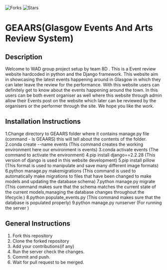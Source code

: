 ![Forks](https://img.shields.io/badge/forks-0-blue)
![Stars](https://img.shields.io/badge/clone-6-yellow)

# GEAARS(Glasgow Events And Arts Review System)

## Description
Welcome to WAD group project setup by team 8D . This is a Event review website hardcoded in python and the Django framework. This website aim in showcasing the latest events happening around in Glasgow in which they can later leave the review for the performance. With this website users can definitely get to know about the events happening around the town. In this users can be both event organiser as well where this website through admin allow their Events post on the website which later can be reviewed by the organisers or the performer through the site. We hope you like the work.


## Installation Instructions
1.Change directory to GEAARS folder where it contains manage.py file (command - ls GEAARS) this will tell about the contents of the folder.
2.conda create --name events (This command creates the working environment here our environment is events)
3.conda activate events (The command to activate the environment)
4.pip install django==2.2.28  (This version of django is used in this website development) 
5.pip install pillow (This format is used to manipulate and save many different image formats)
6.python manage.py makemigrations (This command is used to automatically make migrations to files that have been changed to make models and updating the database schema)
7.python manage.py migrate  (This command makes sure that the schema matches the current state of the current models,managing the database changes throughout the lifecycle.)
8.python populate_events.py  (This command makes sure that the database is populated properly)
9.python manage.py runserver  (For running the server )


## General Instructions
1. Fork this repository
2. Clone the forked repository
3. Add your contributions(if any)
4. Run the server check the changes.
5. Commit and push.
6. Wait for pull request to be merged.
